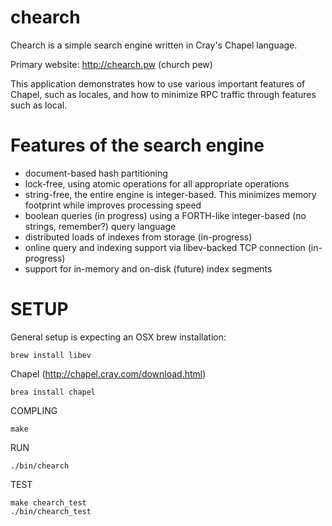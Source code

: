# chearch

Chearch is a simple search engine written in Cray's Chapel language.

Primary website: http://chearch.pw (church pew)

This application demonstrates how to use various important features of Chapel,
such as locales, and how to minimize RPC traffic through features such as local.

Features of the search engine
=============================

* document-based hash partitioning
* lock-free, using atomic operations for all appropriate operations
* string-free, the entire engine is integer-based.  This minimizes memory footprint while improves processing speed
* boolean queries (in progress) using a FORTH-like integer-based (no strings, remember?) query language
* distributed loads of indexes from storage (in-progress)
* online query and indexing support via libev-backed TCP connection (in-progress)
* support for in-memory and on-disk (future) index segments

SETUP
=====

General setup is expecting an OSX brew installation:

    brew install libev
    
Chapel (http://chapel.cray.com/download.html)

	brea install chapel

COMPLING

    make

RUN

    ./bin/chearch

TEST

    make chearch_test
    ./bin/chearch_test
